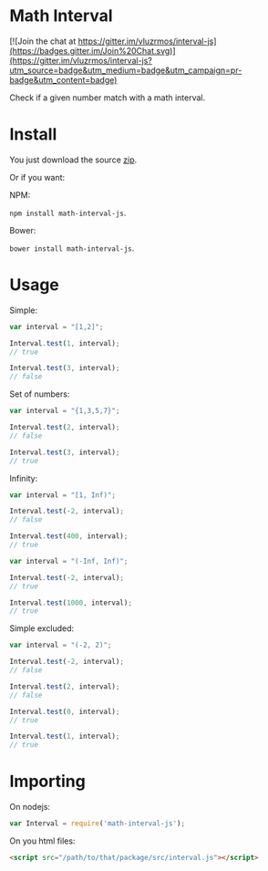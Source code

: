 # Math Interval

[![Join the chat at https://gitter.im/vluzrmos/interval-js](https://badges.gitter.im/Join%20Chat.svg)](https://gitter.im/vluzrmos/interval-js?utm_source=badge&utm_medium=badge&utm_campaign=pr-badge&utm_content=badge)

Check if a given number match with a math interval.

# Install 

You just download the source [zip](https://github.com/vluzrmos/interval-js/archive/master.zip).

Or if you want:

NPM:

`npm install math-interval-js`.

Bower:

`bower install math-interval-js`.


# Usage

Simple: 

```js
var interval = "[1,2]";

Interval.test(1, interval);
// true

Interval.test(3, interval);
// false
```

Set of numbers:

```js
var interval = "{1,3,5,7}";

Interval.test(2, interval);
// false

Interval.test(3, interval);
// true
```

Infinity:

```js
var interval = "[1, Inf)";

Interval.test(-2, interval);
// false

Interval.test(400, interval);
// true
```

```js
var interval = "(-Inf, Inf)";

Interval.test(-2, interval);
// true

Interval.test(1000, interval);
// true
```


Simple excluded:

```js
var interval = "(-2, 2)";

Interval.test(-2, interval);
// false

Interval.test(2, interval);
// false

Interval.test(0, interval);
// true

Interval.test(1, interval);
// true
```

# Importing

On nodejs:

```js
var Interval = require('math-interval-js');
```

On you html files:

```html
<script src="/path/to/that/package/src/interval.js"></script>
```

